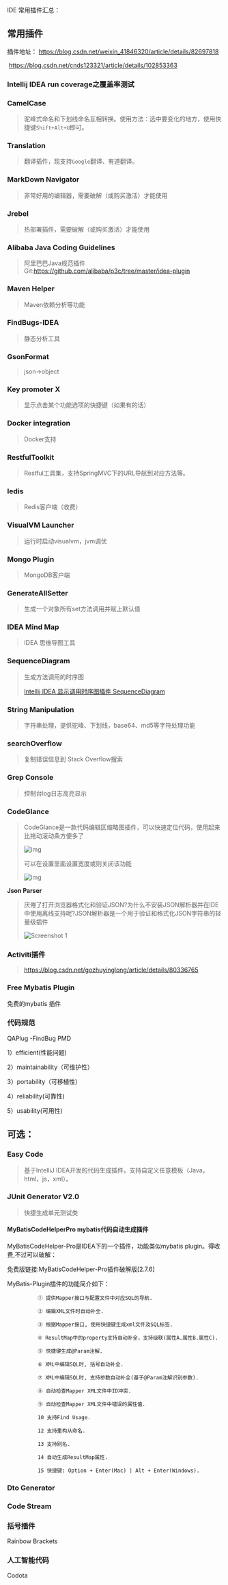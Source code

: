IDE 常用插件汇总：

## 常用插件

插件地址： https://blog.csdn.net/weixin_41846320/article/details/82697818 

​				  https://blog.csdn.net/cnds123321/article/details/102853363 

### Intellij IDEA run coverage之覆盖率测试



### CamelCase

> 驼峰式命名和下划线命名互相转换。使用方法：选中要变化的地方，使用快捷键`Shift+Alt+U`即可。

### Translation

> 翻译插件，现支持`Google`翻译、有道翻译。

### MarkDown Navigator

> 非常好用的编辑器，需要破解（或购买激活）才能使用

### Jrebel

> 热部署插件，需要破解（或购买激活）才能使用

### Alibaba Java Coding Guidelines

> 阿里巴巴Java规范插件
> Git:https://github.com/alibaba/p3c/tree/master/idea-plugin

### Maven Helper

> Maven依赖分析等功能

### FindBugs-IDEA

> 静态分析工具

### GsonFormat

> json->object

### Key promoter X

> 显示点击某个功能选项的快捷键（如果有的话）

### Docker integration

> Docker支持

### RestfulToolkit

> Restful工具集，支持SpringMVC下的URL导航到对应方法等。

### Iedis

> Redis客户端（收费）

### VisualVM Launcher

> 运行时启动visualvm，jvm调优

### Mongo Plugin

> MongoDB客户端

### GenerateAllSetter

> 生成一个对象所有set方法调用并赋上默认值



### IDEA Mind Map

> IDEA 思维导图工具

### SequenceDiagram

> 生成方法调用的时序图
>
>  [Intellij IDEA 显示调用时序图插件 SequenceDiagram](https://www.cnblogs.com/QuestionsZhang/p/11319529.html) 

### String Manipulation

> 字符串处理，提供驼峰、下划线，base64、md5等字符处理功能

### searchOverflow  

> 复制错误信息到 Stack Overflow搜索

### Grep Console

> 控制台log日志高亮显示

### CodeGlance 

> CodeGlance是一款代码编辑区缩略图插件，可以快速定位代码，使用起来比拖动滚动条方便多了
>
> ![img](https://img-blog.csdnimg.cn/20191017225708994.png?x-oss-process=image/watermark,type_ZmFuZ3poZW5naGVpdGk,shadow_10,text_aHR0cHM6Ly9ibG9nLmNzZG4ubmV0L0NTRE4yNDk3MjQyMDQx,size_16,color_FFFFFF,t_70)
>
> 可以在设置里面设置宽度或则关闭该功能
>
> ![img](https://img-blog.csdnimg.cn/20191018064249628.png?x-oss-process=image/watermark,type_ZmFuZ3poZW5naGVpdGk,shadow_10,text_aHR0cHM6Ly9ibG9nLmNzZG4ubmV0L0NTRE4yNDk3MjQyMDQx,size_16,color_FFFFFF,t_70)

  **Json Parser** 

>  厌倦了打开浏览器格式化和验证JSON?为什么不安装JSON解析器并在IDE中使用离线支持呢?JSON解析器是一个用于验证和格式化JSON字符串的轻量级插件 
>
>  ![Screenshot 1](https://imgconvert.csdnimg.cn/aHR0cHM6Ly9wbHVnaW5zLmpldGJyYWlucy5jb20vZmlsZXMvMTA2NTAvc2NyZWVuc2hvdF8xOTE5MC5wbmc?x-oss-process=image/format,png) 



### Activiti插件

>  https://blog.csdn.net/gozhuyinglong/article/details/80336765 



### Free Mybatis Plugin 

免费的mybatis 插件



### 代码规范

QAPlug -FindBug  PMD

1）efficient(性能问题)

2）maintainability（可维护性）

3）portability（可移植性）

4）reliability(可靠性)

5）usability(可用性)





## 可选：

### Easy Code

> 基于IntelliJ IDEA开发的代码生成插件，支持自定义任意模板（Java，html，js，xml）。

### JUnit Generator V2.0

> 快捷生成单元测试类

#### MyBatisCodeHelperPro  mybatis代码自动生成插件

MyBatisCodeHelper-Pro是IDEA下的一个插件，功能类似mybatis plugin。得收费,不过可以破解：

免费版链接:MyBatisCodeHelper-Pro插件破解版[2.7.6]

MyBatis-Plugin插件的功能简介如下：

              ① 提供Mapper接口与配置文件中对应SQL的导航.
    
              ② 编辑XML文件时自动补全.
    
              ③ 根据Mapper接口, 使用快捷键生成xml文件及SQL标签.
    
              ④ ResultMap中的property支持自动补全，支持级联(属性A.属性B.属性C).
    
              ⑤ 快捷键生成@Param注解.
    
              ⑥ XML中编辑SQL时, 括号自动补全.
    
              ⑦ XML中编辑SQL时, 支持参数自动补全(基于@Param注解识别参数).
    
              ⑧ 自动检查Mapper XML文件中ID冲突.
    
              ⑨ 自动检查Mapper XML文件中错误的属性值.
    
              10 支持Find Usage.
    
              12 支持重构从命名.
    
              13 支持别名.
    
              14 自动生成ResultMap属性.
    
              15 快捷键: Option + Enter(Mac) | Alt + Enter(Windows).  


### Dto Generator



### Code Stream









### 括号插件

Rainbow Brackets



### 人工智能代码

Codota
